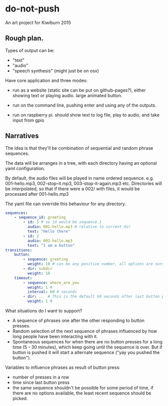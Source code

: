 # do-not-push

An art project for Kiwiburn 2015

## Rough plan.

Types of output can be:

- "text"
- "audio"
- "speech synthesis" (might just be on osx)

Have core application and three modes:

- run as a website (static site can be put on github-pages?), either showing
text or playing audio. large animated button.

- run on the command line, pushing enter and using any of the outputs.

- run on raspberry pi. should show text to log file, play to audio, and take
input from gpio

## Narratives

The idea is that they'll be combination of sequential and random phrase
sequences.

The data will be arranges in a tree, with each directory having an optional
yaml configuration.

By default, the audio files will be played in name ordered sequence.
e.g. 001-hello.mp3, 002-stop-it.mp3, 003-stop-it-again.mp3 etc. Directories will be interpolated, so
that if there were a 002/ with files, it would be processed after 001-hello.mp3

The yaml file can override this behaviour for any directory.


```yaml
sequences:
    - sequence_id: greeting 
        - id: 1 # so id would be sequence.1
          audio: 001-hello.mp3 # relative to current dir
          text: "Hello there"
        - id: 2
          audio: 002-hello.mp3
          text: "I am a button"
transitions:
    button:
        - sequence: greeting 
          weight: 10 # can be any positive number, all options are normalised 0-1
        - dir: subdir
          weight: 10
    timeout:
        - sequence: where_are_you 
          weight: 1 # 
          interval: 60 # seconds
        - dir: ..  # This is the default 60 seconds after last button press
          weight: 1 # 
```

What situations do I want to support?

- A sequence of phrases one after the other responding to button presses.
- Random selection of the next sequence of phrases influenced by how long
  people have been interacting with it.
- Spontaneous sequences for when there are no button presses for a long time
  (5 - 30 minutes), which keep going until the sequence is over. But if button
  is pushed it will start a alternate sequence ("yay you pushed the button").

Variables to influence phrases as result of button press:
- number of presses in a row
- time since last button press
- the same sequence shouldn't be possible for some period of time, if there are
  no options available, the least recent sequence should be picked.

